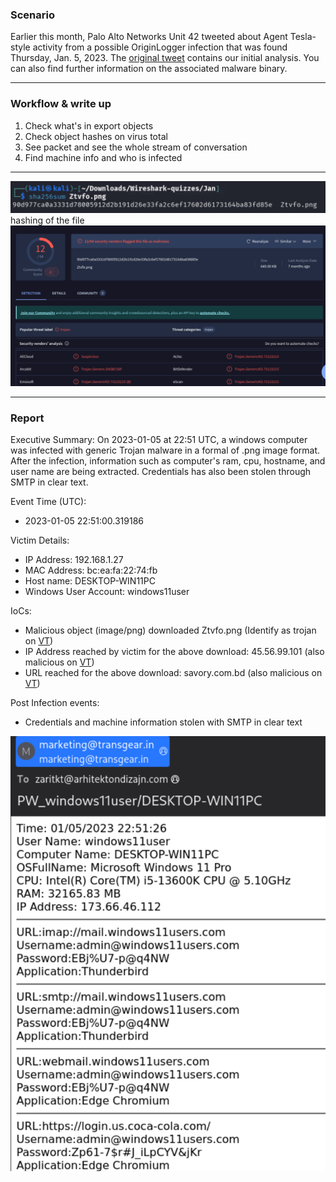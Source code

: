 ### Scenario

Earlier this month, Palo Alto Networks Unit 42 tweeted about Agent Tesla-style activity from a possible OriginLogger infection that was found Thursday,
Jan. 5, 2023. The [original tweet](https://x.com/Unit42_Intel/status/1611379660029366273) contains our initial analysis. 
You can also find further information on the associated malware binary.

---
### Workflow & write up

1. Check what's in export objects
2. Check object hashes on virus total
3. See packet and see the whole stream of conversation
4. Find machine info and who is infected
---

![pnghash](images/pnghash.jpg)
hashing of the file
![pngvt](images/pngVT.jpg)

---

### Report
Executive Summary:
On 2023-01-05 at 22:51 UTC, a windows computer was infected with generic Trojan malware in a formal of .png image format. After the infection, information such as computer's ram, 
cpu, hostname, and user name are being extracted. Credentials has also been stolen through SMTP in clear text.

Event Time (UTC):
 - 2023-01-05 22:51:00.319186

Victim Details:
 - IP Address: 192.168.1.27
 - MAC Address: bc:ea:fa:22:74:fb
 - Host name: DESKTOP-WIN11PC
 - Windows User Account: windows11user

IoCs:
 - Malicious object (image/png) downloaded Ztvfo.png (Identify as trojan on [VT](https://www.virustotal.com/gui/file/90d977ca0a3331d78005912d2b191d26e33fa2c6ef17602d6173164ba83fd85e/detection))
 - IP Address reached by victim for the above download: 45.56.99.101 (also malicious on [VT](https://www.virustotal.com/gui/ip-address/45.56.99.101))
 - URL reached for the above download: savory.com.bd (also malicious on [VT](https://www.virustotal.com/gui/domain/savory.com.bd))

Post Infection events:
 - Credentials and machine information stolen with SMTP in clear text

![email](images/emailexfil.jpg)
